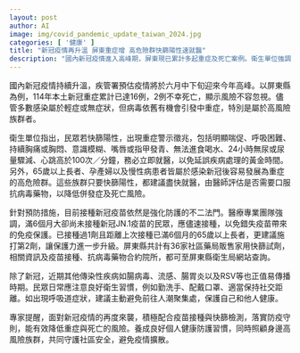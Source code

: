 ```yaml
---
layout: post
author: AI
image: img/covid_pandemic_update_taiwan_2024.jpg
categories: [ '健康' ]
title: "新冠疫情再升溫 屏東重症增 高危險群快篩陽性速就醫"
description: "國內新冠疫情進入高峰期，屏東現已累計多起重症及死亡案例。衛生單位強調，65歲以上長者、孕產婦、慢性病患者一旦快篩陽性應盡早就醫與評估口服抗病毒藥物。疫苗接種仍為防護主力，滿6個月大未接種者建議儘速接種，長者滿半年建議追加第2劑。快篩試劑與合約院所資訊可至屏東衛生局查詢。近期腸病毒、流感等傳染病同時流行，民眾應維持勤洗手、戴口罩等好習慣，出現呼吸症狀避免出入人多處。落實防疫措施、守護高風險族群，攜手保護社區健康。"
---
```

國內新冠疫情持續升溫，疾管署預估疫情將於六月中下旬迎來今年高峰。以屏東縣為例，114年本土新冠重症累計已達16例，2例不幸死亡，顯示風險不容忽視。儘管多數感染屬於輕症或無症狀，但病毒依舊有機會引發中重症，特別是屬於高風險族群者。

衛生單位指出，民眾若快篩陽性，出現重症警示徵兆，包括明顯喘促、呼吸困難、持續胸痛或胸悶、意識模糊、嘴唇或指甲發青、無法進食喝水、24小時無尿或尿量驟減、心跳高於100次／分鐘，務必立即就醫，以免延誤疾病處理的黃金時間。另外，65歲以上長者、孕產婦以及慢性病患者皆屬於感染新冠後容易發展為重症的高危險群。這些族群只要快篩陽性，都建議盡快就醫，由醫師評估是否需要口服抗病毒藥物，以降低併發症及死亡風險。

針對預防措施，目前接種新冠疫苗依然是強化防護的不二法門。醫療專業團隊強調，滿6個月大卻尚未接種新冠JN.1疫苗的民眾，應儘速接種，以免錯失疫苗帶來的免疫保護。已接種過1劑且距離上次接種已滿6個月的65歲以上長者，更建議施打第2劑，讓保護力進一步升級。屏東縣共計有36家社區藥局販售家用快篩試劑，相關資訊及疫苗接種、抗病毒藥物合約院所，都可至屏東縣衛生局網站查詢。

除了新冠，近期其他傳染性疾病如腸病毒、流感、腸胃炎以及RSV等也正值易傳播時期。民眾日常應注意良好衛生習慣，例如勤洗手、配戴口罩、適當保持社交距離。如出現呼吸道症狀，建議主動避免前往人潮聚集處，保護自己和他人健康。

專家提醒，面對新冠疫情的再度來襲，積極配合疫苗接種與快篩檢測，落實防疫守則，能有效降低重症與死亡的風險。養成良好個人健康防護習慣，同時照顧身邊高風險族群，共同守護社區安全，避免疫情擴散。